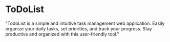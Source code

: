 # ToDoList
"TodoList is a simple and intuitive task management web application. Easily organize your daily tasks, set priorities, and track your progress. Stay productive and organized with this user-friendly tool."
